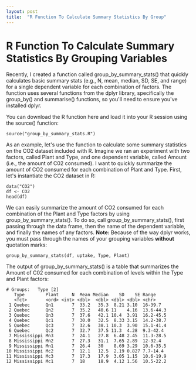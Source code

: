 ```yaml
---
layout: post
title:  "R Function To Calculate Summary Statistics By Group"
---
```


# R Function To Calculate Summary Statistics By Grouping Variables

Recently, I created a function called group_by_summary_stats() that quickly calculates basic summary stats  (e.g., N, mean, median, SD, SE, and range) for a single dependent variable for each combination of factors. The function uses several functions from the dplyr library, specifically the group_by() and summarise() functions, so you'll need to ensure you've installed dplyr.

You can download the R function here <a href="/r/group_by_summary_stats.R" target="_blank"><i class="fa fa-file-text fa-md"></i></a> and load it into your R session using the source() function:

```
source("group_by_summary_stats.R")
```

As an example, let's use the function to calculate some summary statistics on the CO2 dataset included with R. Imagine we ran an experiment with two factors, called Plant and Type, and one dependent variable, called Amount (i.e., the amount of C02 consumed). I want to quickly summarize the amount of CO2 consumed for each combination of Plant and Type.
First, let's instantiate the CO2 dataset in R:
```
data("CO2")  
df <- CO2  
head(df)
```

We can easily summarize the amount of CO2 consumed for each combination of the Plant and Type factors by using group_by_summary_stats(). To do so, call group_by_summary_stats(), first passing through the data frame, then the name of the dependent variable, and finally the names of any factors.
**Note:** Because of the way dplyr works, you must pass through the names of your grouping variables **without** quotation marks:

```
group_by_summary_stats(df, uptake, Type, Plant)
```

The output of group_by_summary_stats() is a table that summarizes the Amount of C02 consumed for each combination of levels within the Type and Plant factors:

```
# Groups:   Type [2]
   Type        Plant     N  Mean Median    SD    SE Range    
   <fct>       <ord> <int> <dbl>  <dbl> <dbl> <dbl> <chr>    
 1 Quebec      Qn1       7  33.2   35.3  8.21 3.10  16-39.7  
 2 Quebec      Qn2       7  35.2   40.6 11    4.16  13.6-44.3
 3 Quebec      Qn3       7  37.6   42.1 10.4  3.91  16.2-45.5
 4 Quebec      Qc1       7  30.0   32.5  8.33 3.15  14.2-38.7
 5 Quebec      Qc3       7  32.6   38.1 10.3  3.90  15.1-41.4
 6 Quebec      Qc2       7  32.7   37.5 11.3  4.28  9.3-42.4 
 7 Mississippi Mn3       7  24.1   27.8  6.48 2.45  11.3-28.5
 8 Mississippi Mn2       7  27.3   31.1  7.65 2.89  12-32.4  
 9 Mississippi Mn1       7  26.4   30    8.69 3.29  10.6-35.5
10 Mississippi Mc2       7  12.1   12.5  2.19 0.827 7.7-14.4 
11 Mississippi Mc3       7  17.3   17.9  3.05 1.15  10.6-19.9
12 Mississippi Mc1       7  18     18.9  4.12 1.56  10.5-22.2
```

